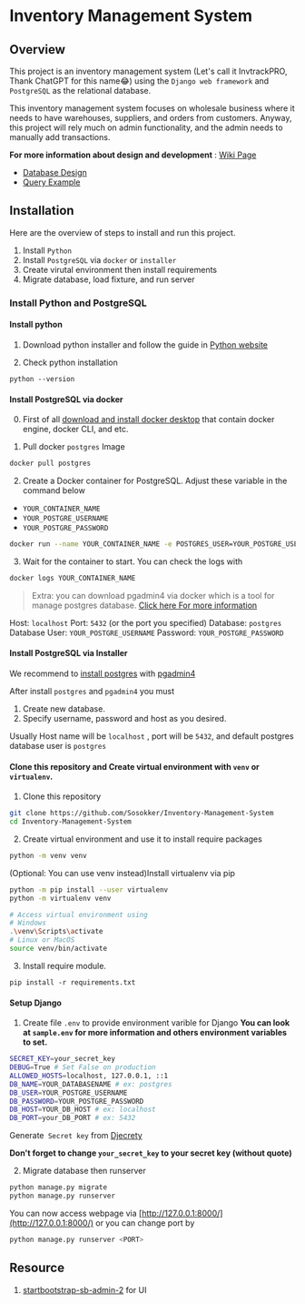 # Inventory Management System

## Overview
This project is an inventory management system (Let's call it InvtrackPRO, Thank ChatGPT for this name😂)
 using the `Django web framework` and `PostgreSQL` as the relational database.

This inventory management system focuses on wholesale business where it needs to have warehouses, suppliers, and orders from customers. Anyway, this project will rely much on admin functionality, and the admin needs to manually add transactions.


**For more information about design and development** : [Wiki Page](https://github.com/Sosokker/Inventory-Management-System/wiki) 
- [Database Design](https://github.com/Sosokker/Inventory-Management-System/wiki/Database-Design)
- [Query Example](https://github.com/Sosokker/Inventory-Management-System/wiki/Query-Example)

## Installation

Here are the overview of steps to install and run this project.

1. Install `Python`
2. Install `PostgreSQL` via `docker` or `installer`
3. Create virutal environment then install requirements
4. Migrate database, load fixture, and run server

### Install Python and PostgreSQL

#### Install python

1. Download python installer and follow the guide in [Python website](https://www.python.org/downloads/)

2. Check python installation
```
python --version
```
#### Install PostgreSQL via docker

0. First of all [download and install docker desktop](https://docs.docker.com/desktop/) that contain docker engine, docker CLI, and etc.

1. Pull docker `postgres` Image
```bash
docker pull postgres
```
2. Create a Docker container for PostgreSQL. Adjust these variable in the command below
- `YOUR_CONTAINER_NAME`
- `YOUR_POSTGRE_USERNAME`
- `YOUR_POSTGRE_PASSWORD`
```bash
docker run --name YOUR_CONTAINER_NAME -e POSTGRES_USER=YOUR_POSTGRE_USERNAME -e POSTGRES_PASSWORD=YOUR_POSTGRE_PASSWORD -p 5432:5432 -d postgres
```
3. Wait for the container to start. You can check the logs with
```bash
docker logs YOUR_CONTAINER_NAME
```

> Extra: you can download pgadmin4 via docker which is a tool for manage postgres database. [Click here For more information](https://www.pgadmin.org/download/pgadmin-4-container/)

Host: `localhost`
Port: `5432` (or the port you specified)
Database: `postgres`
Database User: `YOUR_POSTGRE_USERNAME`
Password: `YOUR_POSTGRE_PASSWORD`

#### Install PostgreSQL via Installer

We recommend to [install postgres](https://www.postgresql.org/download/) with [pgadmin4](https://www.pgadmin.org/download/)

After install `postgres` and `pgadmin4` you must

1. Create new database.
2. Specify username, password and host as you desired.

Usually Host name will be `localhost` , port will be `5432`, and default postgres database user is `postgres`

#### Clone this repository and Create virtual environment with `venv` or `virtualenv`.

1. Clone this repository
```bash
git clone https://github.com/Sosokker/Inventory-Management-System
cd Inventory-Management-System
```

2. Create virtual environment and use it to install require packages

```bash
python -m venv venv
```
(Optional: You can use venv instead)Install virtualenv via pip
```bash
python -m pip install --user virtualenv
python -m virtualenv venv
```
```bash
# Access virtual environment using
# Windows
.\venv\Scripts\activate
# Linux or MacOS
source venv/bin/activate
```
3.  Install require module.
```
pip install -r requirements.txt
```

#### Setup Django
1. Create file `.env` to provide environment varible for Django
**You can look at `sample.env` for more information and others environment variables to set.**
```bash
SECRET_KEY=your_secret_key
DEBUG=True # Set False on production
ALLOWED_HOSTS=localhost, 127.0.0.1, ::1
DB_NAME=YOUR_DATABASENAME # ex: postgres
DB_USER=YOUR_POSTGRE_USERNAME 
DB_PASSWORD=YOUR_POSTGRE_PASSWORD
DB_HOST=YOUR_DB_HOST # ex: localhost
DB_PORT=your_DB_PORT # ex: 5432
```
Generate` Secret key` from  [Djecrety](https://djecrety.ir/)

**Don't forget to change `your_secret_key` to your secret key (without quote)**

2. Migrate database then runserver
```bash
python manage.py migrate
python manage.py runserver
```

You can now access webpage via [http://127.0.0.1:8000/](http://127.0.0.1:8000/)
or you can change port by

```bash
python manage.py runserver <PORT>
```


## Resource

1. [startbootstrap-sb-admin-2](https://github.com/startbootstrap/startbootstrap-sb-admin-2) for UI
